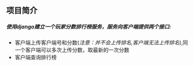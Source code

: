 ## 项目简介

##### 使用django建立一个玩家分数排行榜服务，服务向客户端提供两个接口: 

- 客户端上传客户端号和分数(*注意：并不会上传排名,客户端无法上传排名*),同一个客户端可以多次上传分数，取最新的一次分数 
- 客户端查询排行榜 

